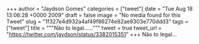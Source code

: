 
+++
author = "Jaydson Gomes"
categories = ["tweet"]
date = "Tue Aug 18 13:06:28 +0000 2009"
draft = false
image = "No media found for this Tweet"
slug = "1f327e4d932a4af49f86274e82ae9303e770ddd3"
tags = ["tweet"]
title = """Não to legal......"""
tweet = true
tweet_url = "https://twitter.com/jaydson/status/3382015351"
+++
Não to legal...

